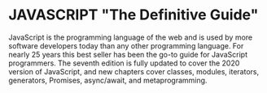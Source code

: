# JAVASCRIPT  "The Definitive Guide"

JavaScript is the programming language of the web and is used by more software developers today than any other programming language. For nearly 25 years this best seller has been the go-to guide for JavaScript programmers. The seventh edition is fully updated to cover the 2020 version of JavaScript, and new chapters cover classes, modules, iterators, generators, Promises, async/await, and metaprogramming.

